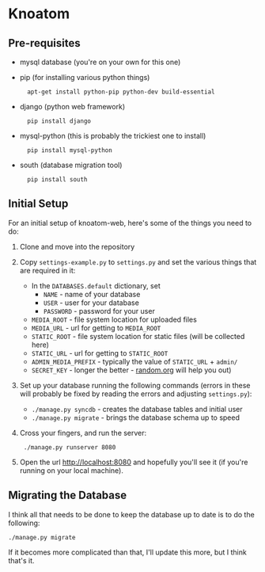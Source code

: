 # Knoatom

## Pre-requisites

* mysql database (you're on your own for this one)
* pip (for installing various python things)

        apt-get install python-pip python-dev build-essential

* django (python web framework)

        pip install django

* mysql-python (this is probably the trickiest one to install)

        pip install mysql-python

* south (database migration tool)

        pip install south

## Initial Setup

For an initial setup of knoatom-web, here's some of the things you need to do:

1. Clone and move into the repository
2. Copy `settings-example.py` to `settings.py` and set the various things that are required in it:
    * In the `DATABASES.default` dictionary, set
        * `NAME` - name of your database
        * `USER` - user for your database
        * `PASSWORD` - password for your user
    * `MEDIA_ROOT` - file system location for uploaded files
    * `MEDIA_URL` - url for getting to `MEDIA_ROOT`
    * `STATIC_ROOT` - file system location for static files (will be collected here)
    * `STATIC_URL` - url for getting to `STATIC_ROOT`
    * `ADMIN_MEDIA_PREFIX` - typically the value of `STATIC_URL` + `admin/`
    * `SECRET_KEY` - longer the better - [random.org](http://www.random.org/strings/) will help you out)
3. Set up your database running the following commands (errors in these will probably be fixed by reading the errors and adjusting `settings.py`):
    * `./manage.py syncdb` - creates the database tables and initial user
    * `./manage.py migrate` - brings the database schema up to speed
4. Cross your fingers, and run the server:

        ./manage.py runserver 8080

5. Open the url [http://localhost:8080](http://localhost:8080) and hopefully you'll see it (if you're running on your local machine).

## Migrating the Database

I think all that needs to be done to keep the database up to date is to do the following:

    ./manage.py migrate

If it becomes more complicated than that, I'll update this more, but I think that's it.